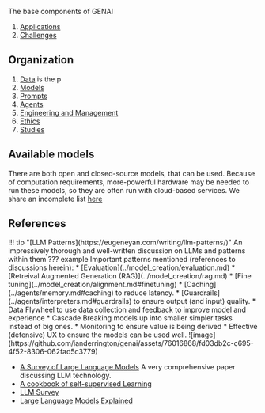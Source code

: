 The base components of GENAI
1. [Applications](applications.md)
1. [Challenges](challenges.md)

## Organization

1. [Data](../data/data.md) is the p
1. [Models](../model_creation/index.md)
1. [Prompts](../prompt_engineering/prompting.md)
1. [Agents](../agents/index.md)
1. [Engineering and Management](../enablement/index.md)
1. [Ethics](../ethical_concerns/index.md)
1. [Studies](../studies/studies.md)

## Available models

There are both open and closed-source models, that can be used. Because of computation requirements, more-powerful hardware may be needed to run these models, so they are often run with cloud-based services. We share an incomplete list [here](../enablement/models.md)

## References
<div class="result" markdown>
!!! tip "[LLM Patterns](https://eugeneyan.com/writing/llm-patterns/)"
    An impressively thorough and well-written discussion on LLMs and patterns within them
??? example 
    Important patterns mentioned (references to discussions herein):
    * [Evaluation](../model_creation/evaluation.md)
    * [Retreival Augmented Generation (RAG)](../model_creation/rag.md)
    * [Fine tuning](../model_creation/alignment.md#finetuning)
    * [Caching](../agents/memory.md#caching) to reduce latency. 
    * [Guardrails](../agents/interpreters.md#guardrails) to ensure output (and input) quality.
    * Data Flywheel to use data collection and feedback to improve model and experience
    * Cascade Breaking models up into smaller simpler tasks instead of big ones.
    * Monitoring to ensure value is being derived
    * Effective (defensive) UX to ensure the models can be used well. 
    ![image](https://github.com/ianderrington/genai/assets/76016868/fd03db2c-c695-4f52-8306-062fad5c3779)
</div>

- [A Survey of Large Language Models](https://arxiv.org/pdf/2303.18223.pdf) A very comprehensive paper discussing LLM technology. 
- [A cookbook of self-supervised Learning](https://arxiv.org/pdf/2304.12210.pdf) 
- [LLM Survey](https://github.com/RUCAIBox/LLMSurvey)
- [Large Language Models Explained](https://www.understandingai.org/p/large-language-models-explained-with)
